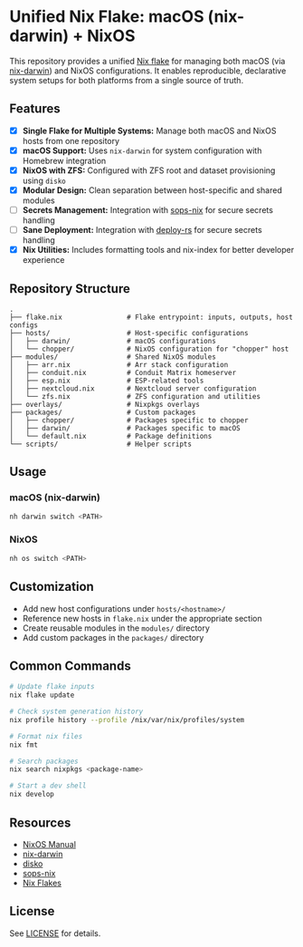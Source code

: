 # Unified Nix Flake: macOS (nix-darwin) + NixOS

This repository provides a unified [Nix flake](https://nixos.wiki/wiki/Flakes) for managing both macOS (via [nix-darwin](https://github.com/LnL7/nix-darwin)) and NixOS configurations. It enables reproducible, declarative system setups for both platforms from a single source of truth.

## Features

- [x] **Single Flake for Multiple Systems:** Manage both macOS and NixOS hosts from one repository
- [x] **macOS Support:** Uses `nix-darwin` for system configuration with Homebrew integration
- [x] **NixOS with ZFS:** Configured with ZFS root and dataset provisioning using `disko`
- [x] **Modular Design:** Clean separation between host-specific and shared modules
- [ ] **Secrets Management:** Integration with [sops-nix](https://github.com/Mic92/sops-nix) for secure secrets handling
- [ ] **Sane Deployment:** Integration with [deploy-rs](https://github.com/serokell/deploy-rs) for secure secrets handling
- [x] **Nix Utilities:** Includes formatting tools and nix-index for better developer experience

## Repository Structure

```
.
├── flake.nix                # Flake entrypoint: inputs, outputs, host configs
├── hosts/                   # Host-specific configurations
│   ├── darwin/              # macOS configurations
│   └── chopper/             # NixOS configuration for "chopper" host
├── modules/                 # Shared NixOS modules
│   ├── arr.nix              # Arr stack configuration
│   ├── conduit.nix          # Conduit Matrix homeserver
│   ├── esp.nix              # ESP-related tools
│   ├── nextcloud.nix        # Nextcloud server configuration
│   └── zfs.nix              # ZFS configuration and utilities
├── overlays/                # Nixpkgs overlays
├── packages/                # Custom packages
│   ├── chopper/             # Packages specific to chopper
│   ├── darwin/              # Packages specific to macOS
│   └── default.nix          # Package definitions
└── scripts/                 # Helper scripts
```

## Usage

### macOS (nix-darwin)

```sh
nh darwin switch <PATH>
```

### NixOS

```sh
nh os switch <PATH>
```

## Customization

- Add new host configurations under `hosts/<hostname>/`
- Reference new hosts in `flake.nix` under the appropriate section
- Create reusable modules in the `modules/` directory
- Add custom packages in the `packages/` directory

## Common Commands

```sh
# Update flake inputs
nix flake update

# Check system generation history
nix profile history --profile /nix/var/nix/profiles/system

# Format nix files
nix fmt

# Search packages
nix search nixpkgs <package-name>

# Start a dev shell
nix develop
```

## Resources

- [NixOS Manual](https://nixos.org/manual/nixos/stable/)
- [nix-darwin](https://github.com/LnL7/nix-darwin)
- [disko](https://github.com/nix-community/disko)
- [sops-nix](https://github.com/Mic92/sops-nix)
- [Nix Flakes](https://nixos.wiki/wiki/Flakes)

## License

See [LICENSE](LICENSE) for details.
